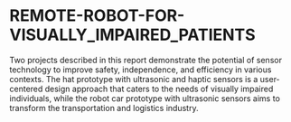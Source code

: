 # REMOTE-ROBOT-FOR-VISUALLY_IMPAIRED_PATIENTS
Two projects described in this report demonstrate the potential of sensor technology to improve safety, independence, and efficiency in various contexts. The hat prototype with ultrasonic and haptic sensors
is a user-centered design approach that caters to the needs of visually impaired individuals, while the robot car prototype with ultrasonic sensors aims to transform the transportation
and logistics industry. 
